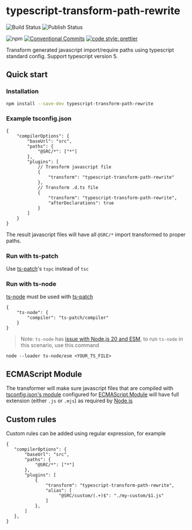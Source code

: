 # typescript-transform-path-rewrite

![Build Status](https://github.com/vickvu/typescript-transform-path-rewrite/actions/workflows/main.yml/badge.svg)
![Publish Status](https://github.com/vickvu/typescript-transform-path-rewrite/actions/workflows/publish.yml/badge.svg)

![npm](https://img.shields.io/npm/v/typescript-transform-path-rewrite)
[![Conventional Commits](https://img.shields.io/badge/Conventional%20Commits-1.0.0-%23FE5196?logo=conventionalcommits&logoColor=white)](https://conventionalcommits.org)
[![code style: prettier](https://img.shields.io/badge/code_style-prettier-ff69b4.svg?style=flat-square)](https://github.com/prettier/prettier)

Transform generated javascript import/require paths using typescript standard config. Support typescript version 5.

## Quick start

### Installation

```bash
npm install --save-dev typescript-transform-path-rewrite
```

### Example tsconfig.json

```jsonc
{
    "compilerOptions": {
        "baseUrl": "src",
        "paths": {
            "@SRC/*": ["*"]
        },
        "plugins": [
            // Transform javascript file
            {
                "transform": "typescript-transform-path-rewrite"
            },
            // Transform .d.ts file
            {
                "transform": "typescript-transform-path-rewrite",
                "afterDeclarations": true
            }
        ]
    }
}
```

The result javascript files will have all `@SRC/*` import transformed to proper paths.

### Run with ts-patch

Use [ts-patch](https://github.com/nonara/ts-patch)'s `tspc` instead of `tsc`

### Run with ts-node

[ts-node](https://github.com/TypeStrong/ts-node) must be used with [ts-patch](https://github.com/nonara/ts-patch)

```jsonc
{
    "ts-node": {
        "compiler": "ts-patch/compiler"
    }
}
```

> Note: `ts-node` has [issue with Node.js 20 and ESM](https://github.com/TypeStrong/ts-node/issues/1997), to run `ts-node` in this scenario, use this command

```
node --loader ts-node/esm <YOUR_TS_FILE>
```

## ECMAScript Module

The transformer will make sure javascript files that are compiled with [tsconfig.json's module](https://www.typescriptlang.org/tsconfig#module) configured for [ECMAScript Module](https://nodejs.org/api/esm.html) will have full extension (either `.js` or `.mjs`) as required by [Node.js](https://nodejs.org/api/esm.html#mandatory-file-extensions)

## Custom rules

Custom rules can be added using regular expression, for example

```jsonc
{
   "compilerOptions": {
       "baseUrl": "src",
       "paths": {
           "@SRC/*": ["*"]
       },
       "plugins": [
           {
               "transform": "typescript-transform-path-rewrite",
               "alias": [
                    "@SRC/custom/(.+)$": "./my-custom/$1.js"
               ]
           },
       ]
   },
}
```
